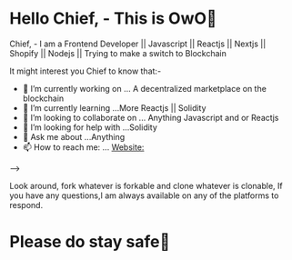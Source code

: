 # Hello Chief, - This is OwO👋

Chief, - I am a Frontend Developer || Javascript || Reactjs || Nextjs || Shopify || Nodejs || Trying to make a switch to Blockchain

It might interest you Chief to know that:-
- 🔭 I’m currently working on ... A decentralized marketplace on the blockchain 
- 🌱 I’m currently learning ...More Reactjs || Solidity
- 👯 I’m looking to collaborate on ... Anything Javascript and or Reactjs
- 🤔 I’m looking for help with ...Solidity
- 💬 Ask me about ...Anything
- 📫 How to reach me: ... [Website:](https://nsikakowo.xyz/)

-->

Look around, fork whatever is forkable and clone whatever is clonable, If you have any questions,I am always available on any of the platforms to respond.

# Please do stay safe👋
